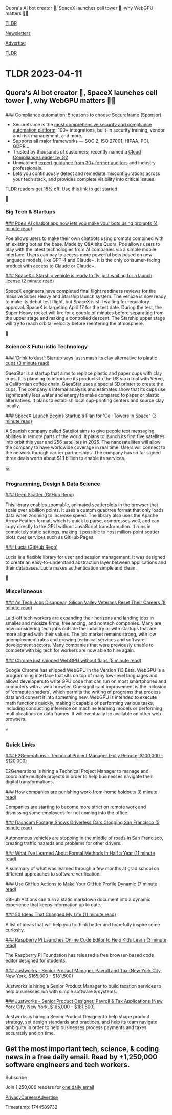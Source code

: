 Quora's AI bot creator 🤖, SpaceX launches cell tower 🚀, why WebGPU matters 👨‍💻

[TLDR](/)

[Newsletters](/newsletters)

[Advertise](https://advertise.tldr.tech/)

[TLDR](/)

# TLDR 2023-04-11

## Quora's AI bot creator 🤖, SpaceX launches cell tower 🚀, why WebGPU matters 👨‍💻

### 

[### Compliance automation: 5 reasons to choose Secureframe (Sponsor)](https://secureframe.com/request-demo?utm_source=partner&amp;utm_medium=newsletter&amp;utm_campaign=041123-tldrtech)

* Secureframe is the [most comprehensive security and compliance automation platform](https://secureframe.com/request-demo?utm_source=partner&utm_medium=newsletter&utm_campaign=041123-tldrtech): 100+ integrations, built-in security training, vendor and risk management, and more.
* Supports all major frameworks — SOC 2, ISO 27001, HIPAA, PCI, GDPR…
* Trusted by thousands of customers; recently named a [Cloud Compliance Leader by G2](https://secureframe.com/request-demo?utm_source=partner&utm_medium=newsletter&utm_campaign=041123-tldrtech)
* Unmatched [expert guidance from 30+ former auditors](https://secureframe.com/request-demo?utm_source=partner&utm_medium=newsletter&utm_campaign=041123-tldrtech) and industry professionals.
* Lets you continuously detect and remediate misconfigurations across your tech stack, and provides complete visibility into critical issues.

[TLDR readers get 15% off. Use this link to get started](https://secureframe.com/request-demo?utm_source=partner&utm_medium=newsletter&utm_campaign=030223-tldrtech)

📱

### Big Tech & Startups

[### Poe’s AI chatbot app now lets you make your bots using prompts (4 minute read)](https://techcrunch.com/2023/04/10/poes-ai-chatbot-app-now-lets-you-make-your-bots-using-prompts/?utm_source=tldrnewsletter)

Poe allows users to make their own chatbots using prompts combined with an existing bot as the base. Made by Q&A site Quora, Poe allows users to play with the latest technologies from AI companies via a simple mobile interface. Users can pay to access more powerful bots based on new language models, like GPT-4 and Claude+. It is the only consumer-facing product with access to Claude or Claude+.

[### SpaceX’s Starship vehicle is ready to fly, just waiting for a launch license (2 minute read)](https://arstechnica.com/science/2023/04/spacexs-starship-vehicle-is-ready-to-fly-just-waiting-for-a-launch-license/?utm_source=tldrnewsletter)

SpaceX engineers have completed final flight readiness reviews for the massive Super Heavy and Starship launch system. The vehicle is now ready to make its debut test flight, but SpaceX is still waiting for regulatory approval. SpaceX is targeting April 17 for the test date. During the test, the Super Heavy rocket will fire for a couple of minutes before separating from the upper stage and making a controlled descent. The Starship upper stage will try to reach orbital velocity before reentering the atmosphere.

🚀

### Science & Futuristic Technology

[### ‘Drink to dust’: Startup says just smash its clay alternative to plastic cups (3 minute read)](https://techcrunch.com/2023/04/10/drink-to-dust-startup-says-just-smash-its-clay-alternative-to-plastic-cups/?utm_source=tldrnewsletter)

GaeaStar is a startup that aims to replace plastic and paper cups with clay cups. It is planning to introduce its products to the US via a trial with Verve, a Californian coffee chain. GaeaStar uses a special 3D printer to create the cups. The company's internal analysis and estimates show that its cups use significantly less water and energy to make compared to paper or plastic alternatives. It plans to establish local cup-printing centers and source clay locally.

[### SpaceX Launch Begins Startup's Plan for 'Cell Towers in Space" (3 minute read)](https://www.cnet.com/home/internet/spacex-launch-begins-startups-plan-for-cell-towers-in-space/?utm_source=tldrnewsletter)

A Spanish company called Sateliot aims to give people text messaging abilities in remote parts of the world. It plans to launch its first five satellites into orbit this year and 256 satellites in 2025. The nanosatellites will allow the company to have worldwide coverage in real time. Users will connect to the network through carrier partnerships. The company has so far signed three deals worth about $1.1 billion to enable its services.

💻

### Programming, Design & Data Science

[### Deep Scatter (GitHub Repo)](https://github.com/nomic-ai/deepscatter?utm_source=tldrnewsletter)

This library enables zoomable, animated scatterplots in the browser that scale over a billion points. It uses a custom quadtree format that only loads data when zooming to increase speed. The library also uses the Apache Arrow Feather format, which is quick to parse, compresses well, and can copy directly to the GPU without JavaScript transformation. It runs in completely static settings, making it possible to host million-point scatter plots over services such as GitHub Pages.

[### Lucia (GitHub Repo)](https://github.com/pilcrowOnPaper/lucia?utm_source=tldrnewsletter)

Lucia is a flexible library for user and session management. It was designed to create an easy-to-understand abstraction layer between applications and their databases. Lucia makes authentication simple and clean.

🎁

### Miscellaneous

[### As Tech Jobs Disappear, Silicon Valley Veterans Reset Their Careers (8 minute read)](https://archive.ph/2Ll06?utm_source=tldrnewsletter)

Laid-off tech workers are expanding their horizons and landing jobs in smaller and midsize firms, freelancing, and nontech companies. Many are now considering tech jobs outside the industry or with startups that are more aligned with their values. The job market remains strong, with low unemployment rates and growing technical services and software development sectors. Many companies that were previously unable to compete with big tech for workers are now able to hire again.

[### Chrome just shipped WebGPU without flags (5 minute read)](https://twitter.com/benmschmidt/status/1644122769108418567?s=46?utm_source=tldrnewsletter)

Google Chrome has shipped WebGPU in the Version 113 Beta. WebGPU is a programming interface that sits on top of many low-level languages and allows developers to write GPU code that can run on most smartphones and computers with a web browser. One significant improvement is the inclusion of 'compute shaders', which permits the writing of programs that process data and convert it into something new. WebGPU is intended to execute math functions quickly, making it capable of performing various tasks, including conducting inference on machine learning models or performing multiplications on data frames. It will eventually be available on other web browsers.

⚡

### Quick Links

[### E2Generations - Technical Project Manager (Fully Remote, $100,000 - $120,000)](https://tldr.tech/jobs/technical-project-manager/501)

E2Generations is hiring a Technical Project Manager to manage and coordinate multiple projects in order to help businesses navigate their digital transformations.

[### How companies are punishing work-from-home holdouts (8 minute read)](https://finance.yahoo.com/news/first-came-return-office-policies-100000996.html?utm_source=tldrnewsletter)

Companies are starting to become more strict on remote work and dismissing some employees for not coming into the office.

[### Dashcam Footage Shows Driverless Cars Clogging San Francisco (5 minute read)](https://archive.ph/PAhqM?utm_source=tldrnewsletter)

Autonomous vehicles are stopping in the middle of roads in San Francisco, creating traffic hazards and problems for other drivers.

[### What I've Learned About Formal Methods In Half a Year (11 minute read)](https://jakob.space/blog/what-ive-learned-about-formal-methods.html?utm_source=tldrnewsletter)

A summary of what was learned through a few months at grad school on different approaches to software verification.

[### Use GitHub Actions to Make Your GitHub Profile Dynamic (7 minute read)](https://www.bengreenberg.dev/posts/2023-04-09-github-profile-dynamic-content/?utm_source=tldrnewsletter)

GitHub Actions can turn a static markdown document into a dynamic experience that keeps information up to date.

[### 50 Ideas That Changed My Life (11 minute read)](https://perell.com/essay/50-ideas-that-changed-my-life/?utm_source=tldrnewsletter)

A list of ideas that will help you to think better and hopefully inspire some curiosity.

[### Raspberry Pi Launches Online Code Editor to Help Kids Learn (3 minute read)](https://www.tomshardware.com/news/raspberry-pi-online-code-editor?utm_source=tldrnewsletter)

The Raspberry Pi Foundation has released a free browser-based code editor designed for students.

[### Justworks - Senior Product Manager, Payroll and Tax (New York City, New York, $165,000 - $181,500)](https://tldr.tech/jobs/senior-product-manager%2C-payroll-and-tax/503)

Justworks is hiring a Senior Product Manager to build taxation services to help businesses run with simple software & systems.

[### Justworks - Senior Product Designer, Payroll & Tax Applications (New York City, New York, $165,000 - $181,500)](https://tldr.tech/jobs/senior-product-designer%2C-payroll-%26-tax-applications/502)

Justworks is hiring a Senior Product Designer to help shape product strategy, set design standards and practices, and help its team navigate ambiguity in order to help businesses process payments and taxes accurately and on time.

## Get the most important tech, science, & coding news in a free daily email. Read by +1,250,000 software engineers and tech workers.

Subscribe

Join 1,250,000 readers for [one daily email](/api/latest/tech)

[Privacy](/privacy)[Careers](https://jobs.ashbyhq.com/tldr.tech)[Advertise](/tech/advertise)

Timestamp: 1744589732